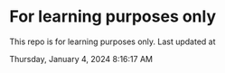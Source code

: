 # For learning purposes only
This repo is for learning purposes only.
Last updated at

Thursday, January 4, 2024 8:16:17 AM


